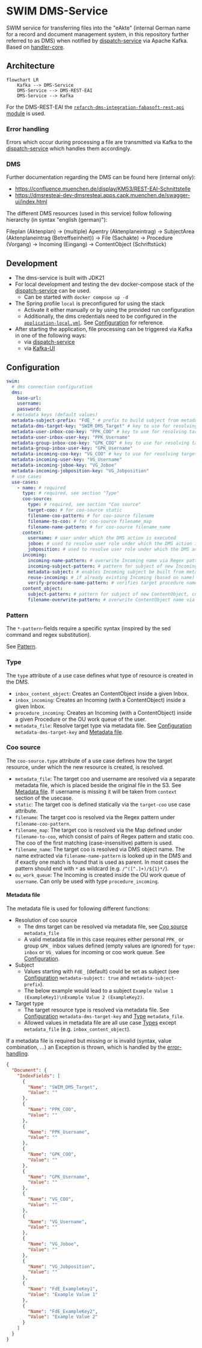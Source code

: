 # SWIM DMS-Service

SWIM service for transferring files into the "eAkte" (internal German name for a record and document management system, in this repository further referred to as DMS) when notified by [dispatch-service](../dispatch-service) via Apache Kafka.
Based on [handler-core](../handler-core).

## Architecture

```mermaid
flowchart LR
    Kafka --> DMS-Service
    DMS-Service --> DMS-REST-EAI
    DMS-Service --> Kafka
```

For the DMS-REST-EAI the [`refarch-dms-integration-fabasoft-rest-api` module](https://github.com/it-at-m/refarch/tree/main/refarch-integrations/refarch-dms-integration/refarch-dms-integration-fabasoft-rest-api) is used. 

### Error handling

Errors which occur during processing a file are transmitted via Kafka to the [dispatch-service](../dispatch-service) which handles them accordingly.

### DMS

Further documentation regarding the DMS can be found here (internal only):
- https://confluence.muenchen.de/display/KM53/REST-EAI-Schnittstelle
- https://dmsresteai-dev-dmsresteai.apps.capk.muenchen.de/swagger-ui/index.html

The different DMS resources (used in this service) follow following hierarchy (in syntax "english (german)"):

Fileplan (Aktenplan) → (multiple) Apentry (Aktenplaneintrag) → SubjectArea (Aktenplaneintrag (Betreffseinheit)) → File (Sachakte) → Procedure (Vorgang) → Incoming (Eingang) → ContentObject (Schriftstück)

## Development

- The dms-service is built with JDK21
- For local development and testing the dev docker-compose stack of the [dispatch-service](../dispatch-service) can be used.
    - Can be started with `docker compose up -d`
- The Spring profile `local` is preconfigured for using the stack
    - Activate it either manually or by using the provided run configuration
    - Additionally, the dms credentials need to be configured in the [`application-local.yml`](./src/main/resources/application-local.yml). See [Configuration](#configuration) for reference.
- After starting the application, file processing can be triggered via Kafka in one of the following ways:
    - via [dispatch-service](../dispatch-service)
    - via [Kafka-UI](http://localhost:8089/)

## Configuration

```yaml
swim:
  # dms connection configuration
  dms:
    base-url:
    username:
    password:
  # metadata keys (default values)
  metadata-subject-prefix: "FdE_" # prefix to build subject from metadata file, see Metadata
  metadata-dms-target-key: "SWIM_DMS_Target" # key to use for resolving dms target type, see Type metadata_file
  metadata-user-inbox-coo-key: "PPK_COO" # key to use for resolving target user inbox, see Coo source metadata_file and Metadata
  metadata-user-inbox-user-key: "PPK_Username"
  metadata-group-inbox-coo-key: "GPK_COO" # key to use for resolving target group inbox, see Coo source metadata_file and Metadata
  metadata-group-inbox-user-key: "GPK_Username"
  metadata-incoming-coo-key: "VG_COO" # key to use for resolving target incoming, see Coo source metadata_file and Metadata
  metadata-incoming-user-key: "VG_Username"
  metadata-incoming-joboe-key: "VG_Joboe"
  metadata-incoming-jobposition-key: "VG_Jobposition"
  # use cases
  use-cases:
    - name: # required
      type: # required, see section "Type"
      coo-source:
        type: # required, see section "Coo source"
        target-coo: # for coo-source static
        filename-coo-pattern: # for coo-source filename
        filename-to-coo: # for coo-source filename_map
        filename-name-pattern: # for coo-source filename_name
      context:
        username: # user under which the DMS action is executed
        joboe: # used to resolve user role under which the DMS action is executed, default role if not defined
        jobposition: # used to resolve user role under which the DMS action is executed, default role if not defined
      incoming:
        incoming-name-pattern: # overwrite Incoming name via Regex pattern
        incoming-subject-pattern: # pattern for subject of new Incoming, either this or metadata-subject can be defined
        metadata-subject: # enables Incoming subject be built from metadata file
        reuse-incoming: # if already existing Incoming (based on name) should be reused, when existing only ContentObject is created inside
        verify-procedure-name-pattern: # verifies target procedure name matches this pattern, only applies to type procedure_incoming
      content_object:
        subject-pattern: # pattern for subject of new ContentObject, currently only works inside Inbox
        filename-overwrite-pattern: # overwrite ContentObject name via Regex pattern
```

### Pattern

The `*-pattern`-fields require a specific syntax (inspired by the sed command and regex substitution).

See [Pattern](../handler-core/README.md#pattern).

### Type

The `type` attribute of a use case defines what type of resource is created in the DMS.

- `inbox_content_object`: Creates an ContentObject inside a given Inbox.
- `inbox_incoming`: Creates an Incoming (with a ContentObject) inside a given Inbox.
- `procedure_incoming`: Creates an Incoming (with a ContentObject) inside a given Procedure or the OU work queue of the user.
- `metadata_file`: Resolve target type via metadata file. See [Configuration](#configuration) `metadata-dms-target-key` and [Metadata file](#metadata-file).

### Coo source

The `coo-source.type` attribute of a use case defines how the target resource, under which the new resource is created, is resolved.

- `metadata_file`: The target coo and username are resolved via a separate metadata file, which is placed beside the original file in the S3. See [Metadata file](#metadata-file). If username is missing it will be taken from `context` section of the usecase. 
- `static`: The target coo is defined statically via the `target-coo` use case attribute.
- `filename`: The target coo is resolved via the Regex pattern under `filename-coo-pattern`.
- `filename_map`: The target coo is resolved via the Map defined under `filename-to-coo`, which consist of pairs of Regex pattern and static coo. The coo of the first matching (case-insensitive) pattern is used.
- `filename_name`: The target coo is resolved via DMS object name. The name extracted via `filename-name-pattern` is looked up in the DMS and if exactly one match is found that is used as parent. In most cases the pattern should end with `*` as wildcard (e.g. `/^([^.]+)/${1}*/`).
- `ou_work_queue`: The Incoming is created inside the OU work queue of `username`. Can only be used with type `procedure_incoming`.

#### Metadata file

The metadata file is used for following different functions:

- Resolution of coo source
    - The dms target can be resolved via metadata file, see [Coo source](#coo-source) `metadata_file`
    - A valid metadata file in this case requires either personal `PPK_` or group `GPK_` inbox values defined (empty values are ignored) for `type: inbox` or `VG_` values for incoming or coo work queue. See [Configuration](#configuration).
- Subject
  - Values starting with `FdE_` (default) could be set as subject (see [Configuration](#configuration) `metadata-subject: true` and `metadata-subject-prefix`).
  - The below example would lead to a subject `Example Value 1 (ExampleKey1)\nExample Value 2 (ExampleKey2)`.
- Target type
  - The target resource type is resolved via metadata file. See [Configuration](#configuration) `metadata-dms-target-key` and [Type](#type) `metadata_file`.
  - Allowed values in metadata file are all use case [Types](#type) except `metadata_file` (e.g. `inbox_content_object`).

If a metadata file is required but missing or is invalid (syntax, value combination, ...) an Exception is thrown, which is handled by the [error-handling](#error-handling).

```json
{
  "Document": {
    "IndexFields": [
      {
        "Name": "SWIM_DMS_Target",
        "Value": ""
      },
      {
        "Name": "PPK_COO",
        "Value": ""
      },
      {
        "Name": "PPK_Username",
        "Value": ""
      },
      {
        "Name": "GPK_COO",
        "Value": ""
      },
      {
        "Name": "GPK_Username",
        "Value": ""
      },
      {
        "Name": "VG_COO",
        "Value": ""
      },
      {
        "Name": "VG_Username",
        "Value": ""
      },
      {
        "Name": "VG_Joboe",
        "Value": ""
      },
      {
        "Name": "VG_Jobposition",
        "Value": ""
      },
      {
        "Name": "FdE_ExampleKey1",
        "Value": "Example Value 1"
      },
      {
        "Name": "FdE_ExampleKey2",
        "Value": "Example Value 2"
      }
    ]
  }
}
```
